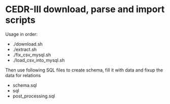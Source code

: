 # CEDR-III download, parse and import scripts

Usage in order:

  - ./download.sh
  - ./extract.sh
  - ./fix_csv_mysql.sh
  - ./load_csv_into_mysql.sh

Then use following SQL files to create schema, fill it with data and fixup the data for relations

  - schema.sql
  - sql
  - post_processing.sql
